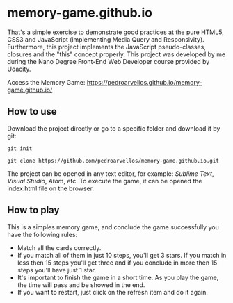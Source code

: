 # memory-game.github.io

That's a simple exercise to demonstrate good practices at the pure HTML5, CSS3 and JavaScript (implementing Media Query and Responsivity). Furthermore, this project implements the JavaScript pseudo-classes, closures and the "this" concept properly.  This project was developed by me during the Nano Degree Front-End Web Developer course provided by Udacity.

Access the Memory Game: https://pedroarvellos.github.io/memory-game.github.io/

## How to use

Download the project directly or go to a specific folder and download it by git:

`git init` 

`git clone https://github.com/pedroarvellos/memory-game.github.io.git`

The project can be opened in any text editor, for example: _Sublime Text_, _Visual Studio_,  _Atom_, etc. To execute the game, it can be opened the index.html file on the browser.

## How to play

This is a simples memory game, and conclude the game successfully you have the following rules:

- Match all the cards correctly. 
- If you match all of them in just 10 steps, you'll get 3 stars. If you match in less then 15 steps you'll get three and if you conclude in more then 15 steps you'll have just 1 star.
- It's important to finish the game in a short time. As you play the game, the time will pass and be showed in the end.
- If you want to restart, just click on the refresh item and do it again.
